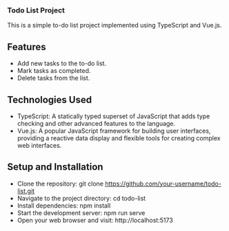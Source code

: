 ### Todo List Project

This is a simple to-do list project implemented using TypeScript and Vue.js.

## Features

- Add new tasks to the to-do list.
- Mark tasks as completed.
- Delete tasks from the list.

## Technologies Used

- TypeScript: A statically typed superset of JavaScript that adds type checking and other advanced features to the language.
- Vue.js: A popular JavaScript framework for building user interfaces, providing a reactive data display and flexible tools for creating complex web interfaces.

## Setup and Installation

- Clone the repository: git clone https://github.com/your-username/todo-list.git
- Navigate to the project directory: cd todo-list
- Install dependencies: npm install
- Start the development server: npm run serve
- Open your web browser and visit: http://localhost:5173



